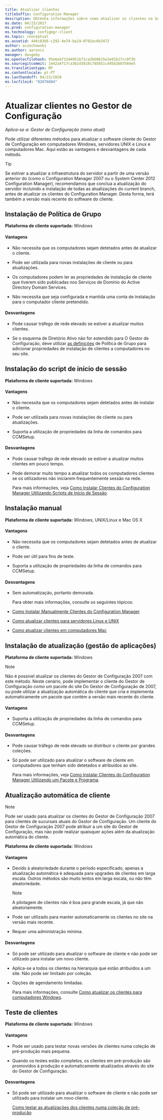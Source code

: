 ```yaml
---
title: Atualizar clientes
titleSuffix: Configuration Manager
description: Obtenha informações sobre como atualizar os clientes no Gestor de Configuração.
ms.date: 04/23/2017
ms.prod: configuration-manager
ms.technology: configmgr-client
ms.topic: conceptual
ms.assetid: 446c83b5-c292-4e74-ba19-0792ac6b3472
author: aczechowski
ms.author: aaroncz
manager: dougeby
ms.openlocfilehash: 95e6ebf1544951b71ca2b60615e3e01b27cc0f3b
ms.sourcegitcommit: 1442a4717ca362d38101785851cd45b2687b64e5
ms.translationtype: MT
ms.contentlocale: pt-PT
ms.lasthandoff: 04/23/2020
ms.locfileid: "82076684"
---
```

# <a name="upgrade-clients-in-configuration-manager"></a>Atualizar clientes no Gestor de Configuração

*Aplica-se a: Gestor de Configuração (ramo atual)*

Pode utilizar diferentes métodos para atualizar o software cliente do Gestor de Configuração em computadores Windows, servidores UNIX e Linux e computadores Mac. Aqui estão as vantagens e desvantagens de cada método.  

> [!TIP]  
>  Se estiver a atualizar a infraestrutura do servidor a partir de uma versão anterior do \(como o Configuration Manager 2007 ou o System Center 2012 Configuration Manager\), recomendamos que conclua a atualização do servidor incluindo a instalação de todas as atualizações do current branch, antes de atualizar os clientes do Configuration Manager. Desta forma, terá também a versão mais recente do software do cliente.  

## <a name="group-policy-installation"></a>Instalação de Política de Grupo  
 **Plataforma de cliente suportada:** Windows  

#### <a name="advantages"></a>Vantagens  

- Não necessita que os computadores sejam detetados antes de atualizar o cliente.  

- Pode ser utilizada para novas instalações de cliente ou para atualizações.  

- Os computadores podem ler as propriedades de instalação de cliente que tiverem sido publicadas nos Serviços de Domínio do Active Directory Domain Services.  

- Não necessita que seja configurada e mantida uma conta de instalação para o computador cliente pretendido.  

#### <a name="disadvantages"></a>Desvantagens  

- Pode causar tráfego de rede elevado se estiver a atualizar muitos clientes.  

- Se o esquema de Diretório Ativo não for estendido para O Gestor de Configuração, deve utilizar [as definições](../../../../core/clients/deploy/deploy-clients-to-windows-computers.md#BKMK_ClientGP) de Política de Grupo para adicionar propriedades de instalação de clientes a computadores no seu site.  


## <a name="logon-script-installation"></a>Instalação do script de início de sessão  
 **Plataforma de cliente suportada:** Windows  

#### <a name="advantages"></a>Vantagens  

- Não necessita que os computadores sejam detetados antes de instalar o cliente.  

- Pode ser utilizada para novas instalações de cliente ou para atualizações.  

- Suporta a utilização de propriedades da linha de comandos para CCMSetup.  

#### <a name="disadvantages"></a>Desvantagens  

- Pode causar tráfego de rede elevado se estiver a atualizar muitos clientes em pouco tempo.  

- Pode demorar muito tempo a atualizar todos os computadores clientes se os utilizadores não iniciarem frequentemente sessão na rede.  

  Para mais informações, veja [Como Instalar Clientes do Configuration Manager Utilizando Scripts de Início de Sessão](../../../../core/clients/deploy/deploy-clients-to-windows-computers.md#BKMK_ClientLogonScript).  

## <a name="manual-installation"></a>Instalação manual  
 **Plataforma de cliente suportada:** Windows, UNIX/Linux e Mac OS X  

#### <a name="advantages"></a>Vantagens  

- Não necessita que os computadores sejam detetados antes de atualizar o cliente.  

- Pode ser útil para fins de teste.  

- Suporta a utilização de propriedades da linha de comandos para CCMSetup.  

#### <a name="disadvantages"></a>Desvantagens  

- Sem automatização, portanto demorada.  

  Para obter mais informações, consulte os seguintes tópicos:  

- [Como Instalar Manualmente Clientes do Configuration Manager](../../../../core/clients/deploy/deploy-clients-to-windows-computers.md#BKMK_Manual)  

- [Como atualizar clientes para servidores Linux e UNIX](../../../../core/clients/manage/upgrade/upgrade-clients-for-linux-and-unix-servers.md)  

- [Como atualizar clientes em computadores Mac](../../../../core/clients/manage/upgrade/upgrade-clients-on-mac-computers.md)  

## <a name="upgrade-installation-application-management"></a>Instalação de atualização (gestão de aplicações)  
 **Plataforma de cliente suportada:** Windows  

> [!NOTE]  
>  Não é possível atualizar os clientes do Gestor de Configuração 2007 com este método. Neste cenário, pode implementar o cliente do Gestor de Configuração como um pacote do site Do Gestor de Configuração de 2007, ou pode utilizar a atualização automática do cliente que cria e implementa automaticamente um pacote que contém a versão mais recente do cliente.  

#### <a name="advantages"></a>Vantagens  

- Suporta a utilização de propriedades da linha de comandos para CCMSetup.  

#### <a name="disadvantages"></a>Desvantagens  

- Pode causar tráfego de rede elevado se distribuir o cliente por grandes coleções.  

- Só pode ser utilizado para atualizar o software de cliente em computadores que tenham sido detetados e atribuídos ao site.  

  Para mais informações, veja [Como Instalar Clientes do Configuration Manager Utilizando um Pacote e Programa](../../../../core/clients/deploy/deploy-clients-to-windows-computers.md#BKMK_ClientApp).  

## <a name="automatic-client-upgrade"></a>Atualização automática de cliente  

> [!NOTE]  
> Pode ser usado para atualizar os clientes do Gestor de Configuração 2007 para clientes de sucursais atuais do Gestor de Configuração. Um cliente do Gestor de Configuração 2007 pode atribuir a um site do Gestor de Configuração, mas não pode realizar quaisquer ações além da atualização automática do cliente.  

 **Plataforma de cliente suportada:** Windows  

#### <a name="advantages"></a>Vantagens  

- Devido à aleatoriedade durante o período especificado, apenas a atualização automática é adequada para upgrades de clientes em larga escala. Outros métodos são muito lentos em larga escala, ou não têm aleatoriedade. 

    > [!Note]
    > A pilotagem de clientes não é boa para grande escala, já que não aleatoriamente.  
- Pode ser utilizado para manter automaticamente os clientes no site na versão mais recente.  

- Requer uma administração mínima.  

#### <a name="disadvantages"></a>Desvantagens  

- Só pode ser utilizado para atualizar o software de cliente e não pode ser utilizado para instalar um novo cliente.  

- Aplica-se a todos os clientes na hierarquia que estão atribuídos a um site. Não pode ser limitado por coleção.  

- Opções de agendamento limitadas.  

  Para mais informações, consulte [Como atualizar os clientes para computadores Windows](../../../../core/clients/manage/upgrade/upgrade-clients-for-windows-computers.md).  

## <a name="client-testing"></a>Teste de clientes  
 **Plataforma de cliente suportada:** Windows  

#### <a name="advantages"></a>Vantagens  

- Pode ser usado para testar novas versões de clientes numa coleção de pré-produção mais pequena.  

- Quando os testes estão completos, os clientes em pré-produção são promovidos à produção e automaticamente atualizados através do site do Gestor de Configuração.  

#### <a name="disadvantages"></a>Desvantagens  

- Só pode ser utilizado para atualizar o software de cliente e não pode ser utilizado para instalar um novo cliente.  

  [Como testar as atualizações dos clientes numa coleção de pré-produção](../../../../core/clients/manage/upgrade/test-client-upgrades.md)  
